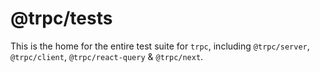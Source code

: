 # @trpc/tests

This is the home for the entire test suite for `trpc`, including `@trpc/server`, `@trpc/client`, `@trpc/react-query` & `@trpc/next`.

<!-- should not release -->
